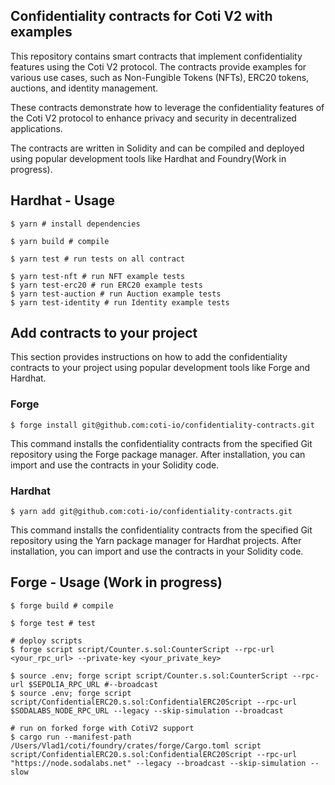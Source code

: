 ## Confidentiality contracts for Coti V2 with examples

This repository contains smart contracts that implement confidentiality features using the Coti V2 protocol. The contracts provide examples for various use cases, such as Non-Fungible Tokens (NFTs), ERC20 tokens, auctions, and identity management.

These contracts demonstrate how to leverage the confidentiality features of the Coti V2 protocol to enhance privacy and security in decentralized applications.

The contracts are written in Solidity and can be compiled and deployed using popular development tools like Hardhat and Foundry(Work in progress).

## Hardhat - Usage

```shell
$ yarn # install dependencies

$ yarn build # compile

$ yarn test # run tests on all contract

$ yarn test-nft # run NFT example tests
$ yarn test-erc20 # run ERC20 example tests
$ yarn test-auction # run Auction example tests
$ yarn test-identity # run Identity example tests
```

## Add contracts to your project

This section provides instructions on how to add the confidentiality contracts to your project using popular development tools like Forge and Hardhat.

### Forge

```shell
$ forge install git@github.com:coti-io/confidentiality-contracts.git
```

This command installs the confidentiality contracts from the specified Git repository using the Forge package manager. After installation, you can import and use the contracts in your Solidity code.

### Hardhat

```shell
$ yarn add git@github.com:coti-io/confidentiality-contracts.git
```

This command installs the confidentiality contracts from the specified Git repository using the Yarn package manager for Hardhat projects. After installation, you can import and use the contracts in your Solidity code.

## Forge - Usage (Work in progress)

```shell
$ forge build # compile

$ forge test # test

# deploy scripts
$ forge script script/Counter.s.sol:CounterScript --rpc-url <your_rpc_url> --private-key <your_private_key>

$ source .env; forge script script/Counter.s.sol:CounterScript --rpc-url $SEPOLIA_RPC_URL #--broadcast
$ source .env; forge script script/ConfidentialERC20.s.sol:ConfidentialERC20Script --rpc-url $SODALABS_NODE_RPC_URL --legacy --skip-simulation --broadcast

# run on forked forge with CotiV2 support
$ cargo run --manifest-path /Users/Vlad1/coti/foundry/crates/forge/Cargo.toml script script/ConfidentialERC20.s.sol:ConfidentialERC20Script --rpc-url "https://node.sodalabs.net" --legacy --broadcast --skip-simulation --slow
```
